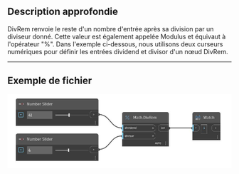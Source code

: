 ## Description approfondie
DivRem renvoie le reste d'un nombre d'entrée après sa division par un diviseur donné. Cette valeur est également appelée Modulus et équivaut à l'opérateur "%". Dans l'exemple ci-dessous, nous utilisons deux curseurs numériques pour définir les entrées dividend et divisor d'un nœud DivRem.
___
## Exemple de fichier

![DivRem](./DSCore.Math.DivRem_img.jpg)

